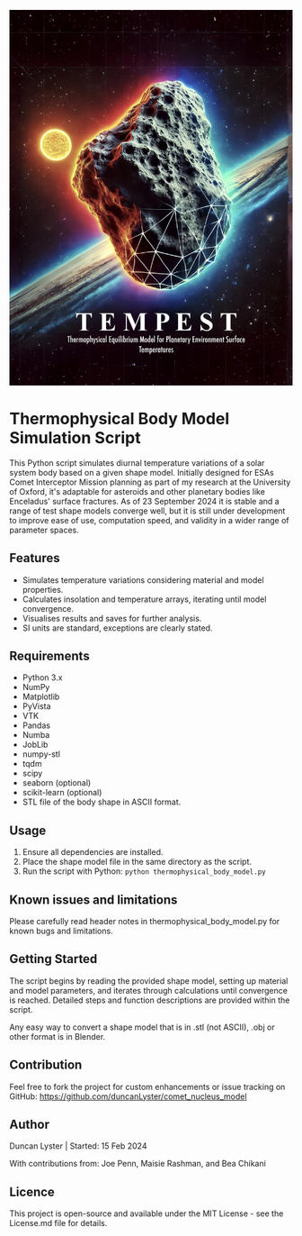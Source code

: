 ![TEMPEST Banner](./assets/banner.jpg)

# Thermophysical Body Model Simulation Script
This Python script simulates diurnal temperature variations of a solar system body based on a given shape model. Initially designed for ESAs Comet Interceptor Mission planning as part of my research at the University of Oxford, it's adaptable for asteroids and other planetary bodies like Enceladus' surface fractures. As of 23 September 2024 it is stable and a range of test shape models converge well, but it is still under development to improve ease of use, computation speed, and validity in a wider range of parameter spaces. 

## Features
- Simulates temperature variations considering material and model properties.
- Calculates insolation and temperature arrays, iterating until model convergence.
- Visualises results and saves for further analysis.
- SI units are standard, exceptions are clearly stated.

## Requirements
- Python 3.x
- NumPy
- Matplotlib
- PyVista
- VTK
- Pandas
- Numba
- JobLib
- numpy-stl
- tqdm
- scipy
- seaborn (optional)
- scikit-learn (optional)
- STL file of the body shape in ASCII format.

## Usage
1. Ensure all dependencies are installed.
2. Place the shape model file in the same directory as the script.
3. Run the script with Python: `python thermophysical_body_model.py`

## Known issues and limitations
Please carefully read header notes in thermophysical_body_model.py for known bugs and limitations.

## Getting Started
The script begins by reading the provided shape model, setting up material and model parameters, and iterates through calculations until convergence is reached. Detailed steps and function descriptions are provided within the script.

Any easy way to convert a shape model that is in .stl (not ASCII), .obj or other format is in Blender.

## Contribution
Feel free to fork the project for custom enhancements or issue tracking on GitHub: https://github.com/duncanLyster/comet_nucleus_model

## Author
Duncan Lyster | Started: 15 Feb 2024

With contributions from: Joe Penn, Maisie Rashman, and Bea Chikani

## Licence
This project is open-source and available under the MIT License - see the License.md file for details.
